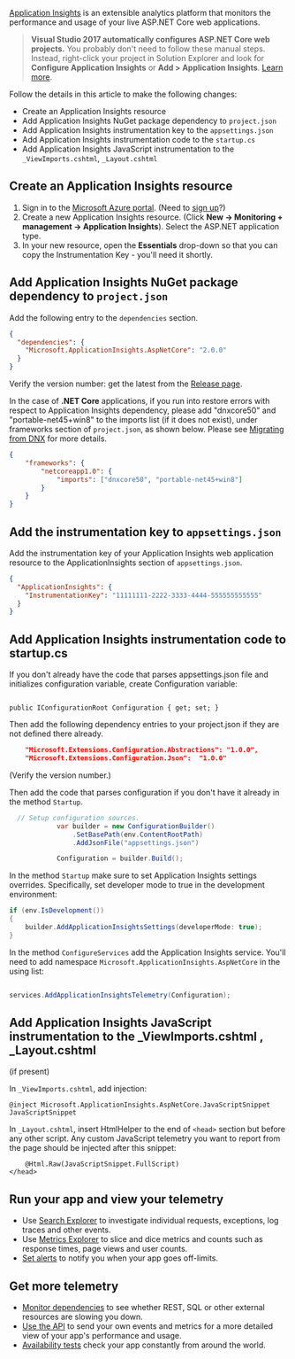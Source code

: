 [Application Insights](https://docs.microsoft.com/azure/application-insights/app-insights-asp-net) is an extensible analytics platform that monitors the performance and usage of your live ASP.NET Core web applications.

> **Visual Studio 2017 automatically configures ASP.NET Core web projects.** You probably don't need to follow these manual steps. Instead, right-click your project in Solution Explorer and look for **Configure Application Insights** or **Add > Application Insights**. [Learn more](https://docs.microsoft.com/azure/application-insights/app-insights-asp-net).

Follow the details in this article to make the following changes:

* Create an Application Insights resource
* Add Application Insights NuGet package dependency to `project.json`  
* Add Application Insights instrumentation key to the `appsettings.json`  
* Add Application Insights instrumentation code to the `startup.cs`  
* Add Application Insights JavaScript instrumentation to the `_ViewImports.cshtml`,  `_Layout.cshtml`  

## Create an Application Insights resource

1. Sign in to the [Microsoft Azure portal](https://portal.azure.com). (Need to [sign up](https://azure.microsoft.com/pricing/free-trial/)?)
2. Create a new Application Insights resource. (Click **New -> Monitoring + management -> Application Insights**). Select the ASP.NET application type.
3. In your new resource, open the **Essentials** drop-down so that you can copy the Instrumentation Key - you'll need it shortly. 

## Add Application Insights NuGet package dependency to `project.json`

Add the following entry to the  `dependencies` section. 

```JSON
{
  "dependencies": {
    "Microsoft.ApplicationInsights.AspNetCore": "2.0.0"
  }
}
```

Verify the version number: get the latest from the [Release page](https://github.com/Microsoft/ApplicationInsights-aspnetcore/releases). 

In the case of **.NET Core** applications, if you run into restore errors with respect to Application Insights dependency, please add  "dnxcore50"  and  "portable-net45+win8"  to the imports list (if it does not exist), under  frameworks  section of  `project.json`, as shown below. Please see [Migrating from DNX](https://docs.microsoft.com/en-us/dotnet/articles/core/migrating-from-dnx) for more details.

```JSON
{
    "frameworks": {
        "netcoreapp1.0": { 
            "imports": ["dnxcore50", "portable-net45+win8"]
        }
    }
}
```


## Add the instrumentation key to `appsettings.json`

Add the instrumentation key of your Application Insights web application resource to the  ApplicationInsights  section of `appsettings.json`. 

```JSON
{
  "ApplicationInsights": {
    "InstrumentationKey": "11111111-2222-3333-4444-555555555555"
  }
}
```

## Add Application Insights instrumentation code to  startup.cs  

If you don't already have the code that parses appsettings.json file and initializes configuration variable, create Configuration variable:

```

public IConfigurationRoot Configuration { get; set; }
```

Then add the following dependency entries to your project.json if they are not defined there already.

```JSON
    "Microsoft.Extensions.Configuration.Abstractions": "1.0.0",
    "Microsoft.Extensions.Configuration.Json":  "1.0.0"
```

(Verify the version number.)

Then add the code that parses configuration if you don't have it already in the method `Startup`.

```C#
  // Setup configuration sources.
            var builder = new ConfigurationBuilder()
                .SetBasePath(env.ContentRootPath)
                .AddJsonFile("appsettings.json")

            Configuration = builder.Build();
```

In the method `Startup` make sure to set Application Insights settings overrides. Specifically, set developer mode to true in the development environment:

```C#
if (env.IsDevelopment())
{
    builder.AddApplicationInsightsSettings(developerMode: true);
}
```

In the method `ConfigureServices` add the Application Insights service. You'll need to add namespace  `Microsoft.ApplicationInsights.AspNetCore` in the using list:

```C#

services.AddApplicationInsightsTelemetry(Configuration);
```

## Add Application Insights JavaScript instrumentation to the  _ViewImports.cshtml ,  _Layout.cshtml  

(if present)

In `_ViewImports.cshtml`, add injection:

```
@inject Microsoft.ApplicationInsights.AspNetCore.JavaScriptSnippet JavaScriptSnippet
```

In `_Layout.cshtml`, insert HtmlHelper to the end of `<head>` section but before any other script. Any custom JavaScript telemetry you want to report from the page should be injected after this snippet:

```
    @Html.Raw(JavaScriptSnippet.FullScript)
</head>
```

## Run your app and view your telemetry

* Use [Search Explorer](https://azure.microsoft.com/documentation/articles/app-insights-diagnostic-search/) to investigate individual requests, exceptions, log traces and other events.
* Use [Metrics Explorer](https://azure.microsoft.com/documentation/articles/app-insights-metrics-explorer/) to slice and dice metrics and counts such as response times, page views and user counts.
* [Set alerts](https://azure.microsoft.com/documentation/articles/app-insights-alerts/) to notify you when your app goes off-limits.

## Get more telemetry

* [Monitor dependencies](https://azure.microsoft.com/documentation/articles/app-insights-dependencies/) to see whether REST, SQL or other external resources are slowing you down.
* [Use the API](https://azure.microsoft.com/documentation/articles/app-insights-api-custom-events-metrics/) to send your own events and metrics for a more detailed view of your app's performance and usage.
* [Availability tests](https://azure.microsoft.com/documentation/articles/app-insights-monitor-web-app-availability/) check your app constantly from around the world. 


